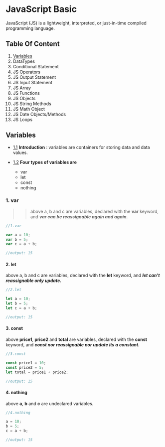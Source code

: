 # JavaScript Basic

JavaScript (JS) is a lightweight, interpreted, or just-in-time compiled programming language.

## Table Of Content

1. [Variables](https://github.com/sanjivpaul/JavaScript-For-Beginners/blob/0e1215a108d547603d58434d71882da7529b3beb/01variables.js)
2. DataTypes
3. Conditional Statement
4. JS Operators
5. JS Output Statement
6. JS Input Statement
7. JS Array
8. JS Functions
9. JS Objects
10. JS String Methods
11. JS Math Object
12. JS Date Objects/Methods
13. JS Loops


## Variables

* [1.1](#1.1 "Goto 1.1") **Introduction** :
variables are containers for storing data and data values.

* [1.2](#1.2 "Goto 1.2") **Four types of variables are**
  * var
  * let
  * const
  * nothing

### 1. var 
>>above a, b and c are variables, declared with the **var** keyword, and ***var can be reassignable again and again.***
```javascript
//1.var  

var a = 10;
var b = 5;
var c = a + b;

//output: 15
```
#### 2. let 
above a, b and c are variables, declared with the **let** keyword, and ***let can't reassignable only update.***
```javascript
//2.let 

let a = 10;
let b = 5;
let c = a + b;

//output: 15

```

#### 3. const 
above **price1**, **price2** and **total** are variables, declared with the **const** keyword, and ***const nor reassignable nor update its a constant.***
```javascript
//3.const 

const price1 = 10;
const price2 = 5;
let total = price1 + price2;

//output: 15

```

#### 4. nothing 
above **a**, **b** and **c** are undeclared  variables.
```javascript
//4.nothing 

a = 10;
b = 5;
c = a + b;

//output: 15

```


